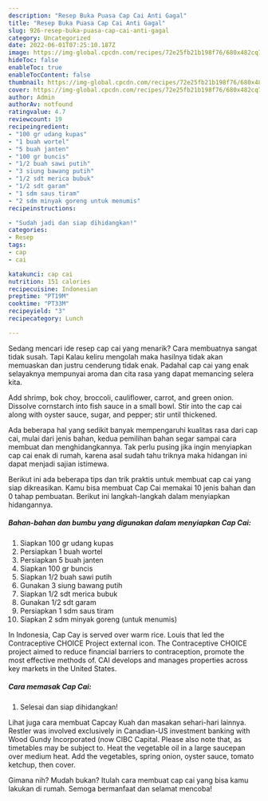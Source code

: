 ```yaml
---
description: "Resep Buka Puasa Cap Cai Anti Gagal"
title: "Resep Buka Puasa Cap Cai Anti Gagal"
slug: 926-resep-buka-puasa-cap-cai-anti-gagal
category: Uncategorized
date: 2022-06-01T07:25:10.187Z
image: https://img-global.cpcdn.com/recipes/72e25fb21b198f76/680x482cq70/cap-cai-foto-resep-utama.jpg
hideToc: false
enableToc: true
enableTocContent: false
thumbnail: https://img-global.cpcdn.com/recipes/72e25fb21b198f76/680x482cq70/cap-cai-foto-resep-utama.jpg
cover: https://img-global.cpcdn.com/recipes/72e25fb21b198f76/680x482cq70/cap-cai-foto-resep-utama.jpg
author: Admin
authorAv: notfound
ratingvalue: 4.7
reviewcount: 19
recipeingredient:
- "100 gr udang kupas"
- "1 buah wortel"
- "5 buah janten"
- "100 gr buncis"
- "1/2 buah sawi putih"
- "3 siung bawang putih"
- "1/2 sdt merica bubuk"
- "1/2 sdt garam"
- "1 sdm saus tiram"
- "2 sdm minyak goreng untuk menumis"
recipeinstructions:

- "Sudah jadi dan siap dihidangkan!"
categories:
- Resep
tags:
- cap
- cai

katakunci: cap cai 
nutrition: 151 calories
recipecuisine: Indonesian
preptime: "PT19M"
cooktime: "PT33M"
recipeyield: "3"
recipecategory: Lunch

---
```



Sedang mencari ide resep cap cai yang menarik? Cara membuatnya sangat tidak susah. Tapi Kalau keliru mengolah maka hasilnya tidak akan memuaskan dan justru cenderung tidak enak. Padahal cap cai yang enak selayaknya mempunyai aroma dan cita rasa yang dapat memancing selera kita.


Add shrimp, bok choy, broccoli, cauliflower, carrot, and green onion. Dissolve cornstarch into fish sauce in a small bowl. Stir into the cap cai along with oyster sauce, sugar, and pepper; stir until thickened.

Ada beberapa hal yang sedikit banyak mempengaruhi kualitas rasa dari cap cai, mulai dari jenis bahan, kedua pemilihan bahan segar sampai cara membuat dan menghidangkannya. Tak perlu pusing jika ingin menyiapkan cap cai enak di rumah, karena asal sudah tahu triknya maka hidangan ini dapat menjadi sajian istimewa.


Berikut ini ada beberapa tips dan trik praktis untuk membuat cap cai yang siap dikreasikan. Kamu bisa membuat Cap Cai memakai 10 jenis bahan dan 0 tahap pembuatan. Berikut ini langkah-langkah dalam menyiapkan hidangannya.

<!--inarticleads1-->

##### Bahan-bahan dan bumbu yang digunakan dalam menyiapkan Cap Cai:

1. Siapkan 100 gr udang kupas
1. Persiapkan 1 buah wortel
1. Persiapkan 5 buah janten
1. Siapkan 100 gr buncis
1. Siapkan 1/2 buah sawi putih
1. Gunakan 3 siung bawang putih
1. Siapkan 1/2 sdt merica bubuk
1. Gunakan 1/2 sdt garam
1. Persiapkan 1 sdm saus tiram
1. Siapkan 2 sdm minyak goreng (untuk menumis)


In Indonesia, Cap Cay is served over warm rice. Louis that led the Contraceptive CHOICE Project external icon. The Contraceptive CHOICE project aimed to reduce financial barriers to contraception, promote the most effective methods of. CAI develops and manages properties across key markets in the United States. 

<!--inarticleads2-->

##### Cara memasak Cap Cai:


1. Selesai dan siap dihidangkan!

Lihat juga cara membuat Capcay Kuah dan masakan sehari-hari lainnya. Restler was involved exclusively in Canadian-US investment banking with Wood Gundy Incorporated (now CIBC Capital. Please also note that, as timetables may be subject to. Heat the vegetable oil in a large saucepan over medium heat. Add the vegetables, spring onion, oyster sauce, tomato ketchup, then cover. 

Gimana nih? Mudah bukan? Itulah cara membuat cap cai yang bisa kamu lakukan di rumah. Semoga bermanfaat dan selamat mencoba!
